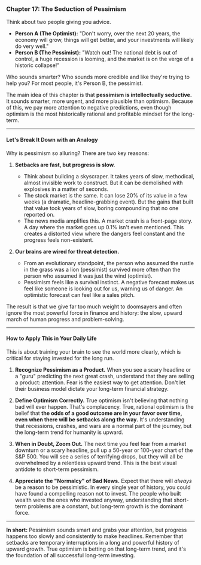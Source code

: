 ### **Chapter 17: The Seduction of Pessimism**

Think about two people giving you advice.

*   **Person A (The Optimist):** "Don't worry, over the next 20 years, the economy will grow, things will get better, and your investments will likely do very well."
*   **Person B (The Pessimist):** "Watch out! The national debt is out of control, a huge recession is looming, and the market is on the verge of a historic collapse!"

Who sounds smarter? Who sounds more credible and like they're trying to help you? For most people, it's Person B, the pessimist.

The main idea of this chapter is that **pessimism is intellectually seductive.** It sounds smarter, more urgent, and more plausible than optimism. Because of this, we pay more attention to negative predictions, even though optimism is the most historically rational and profitable mindset for the long-term.

---

#### **Let's Break It Down with an Analogy**

Why is pessimism so alluring? There are two key reasons:

1.  **Setbacks are fast, but progress is slow.**
    *   Think about building a skyscraper. It takes years of slow, methodical, almost invisible work to construct. But it can be demolished with explosives in a matter of seconds.
    *   The stock market is the same. It can lose 20% of its value in a few weeks (a dramatic, headline-grabbing event). But the gains that built that value took years of slow, boring compounding that no one reported on.
    *   The news media amplifies this. A market crash is a front-page story. A day where the market goes up 0.1% isn't even mentioned. This creates a distorted view where the dangers feel constant and the progress feels non-existent.

2.  **Our brains are wired for threat detection.**
    *   From an evolutionary standpoint, the person who assumed the rustle in the grass was a lion (pessimist) survived more often than the person who assumed it was just the wind (optimist).
    *   Pessimism feels like a survival instinct. A negative forecast makes us feel like someone is looking out for us, warning us of danger. An optimistic forecast can feel like a sales pitch.

The result is that we give far too much weight to doomsayers and often ignore the most powerful force in finance and history: the slow, upward march of human progress and problem-solving.

---

#### **How to Apply This in Your Daily Life**

This is about training your brain to see the world more clearly, which is critical for staying invested for the long run.

1.  **Recognize Pessimism as a Product.** When you see a scary headline or a "guru" predicting the next great crash, understand that they are selling a product: attention. Fear is the easiest way to get attention. Don't let their business model dictate your long-term financial strategy.

2.  **Define Optimism Correctly.** True optimism isn't believing that nothing bad will ever happen. That's complacency. True, rational optimism is the belief that **the odds of a good outcome are in your favor over time, even when there will be setbacks along the way.** It's understanding that recessions, crashes, and wars are a normal part of the journey, but the long-term trend for humanity is upward.

3.  **When in Doubt, Zoom Out.** The next time you feel fear from a market downturn or a scary headline, pull up a 50-year or 100-year chart of the S&P 500. You will see a series of terrifying drops, but they will all be overwhelmed by a relentless upward trend. This is the best visual antidote to short-term pessimism.

4.  **Appreciate the "Normalcy" of Bad News.** Expect that there will *always* be a reason to be pessimistic. In every single year of history, you could have found a compelling reason not to invest. The people who built wealth were the ones who invested anyway, understanding that short-term problems are a constant, but long-term growth is the dominant force.

---
**In short:** Pessimism sounds smart and grabs your attention, but progress happens too slowly and consistently to make headlines. Remember that setbacks are temporary interruptions in a long and powerful history of upward growth. True optimism is betting on that long-term trend, and it's the foundation of all successful long-term investing.
